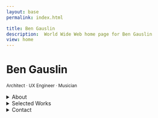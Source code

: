 ```yaml
---
layout: base
permalink: index.html

title: Ben Gauslin
description:  World Wide Web home page for Ben Gauslin
view: home
---
```

# Ben Gauslin

<small>Architect · UX Engineer · Musician</small>

<details data-accordion>
  <summary>About</summary>

  Hello, I’m a former Chicago architect and Xoogler who lives in New Orleans.
  
  I’m currently renovating a 140-year old house in the Vieux Carré and spending quality time with friends, family, and the electric bass.

</details>

<details data-accordion>
  <summary>Selected Works</summary>

  Photos, sketches, and drawings of architectural projects; and a selection of web apps crafted with TypeScript, Sass, and HTML custom elements.

  - Full renovation of a [barge board shotgun house][shotgun-fsj] in Faubourg St. John, New Orleans.
  - [Powers Of Ten][ten] web adaptation of the wonderful film by Charles and Ray Eames.
  - [Travel sketches and collages][europa] made while wandering Europe.
  - [Nine analog clocks acting as one][clock] to reveal patterns over time.
  - [Calorie calculator][calories] for determining daily calorie needs.
  - [Compound interest calculator][interest] with support for multiple currencies.

</details>

<details data-accordion>
  <summary>Contact</summary>

  You can reach me via [email][email], [text][sms], or [voicemail][phone].

</details>


[calories]: https://calories.gauslin.com "View the Calorie Calculator web app"
[clock]: https://clock.gauslin.com "View the Clocks web app"
[email]: mailto:ben@gauslin.com?subject=Hello "Send an email"
[europa]: https://slides.gauslin.com/sketches-collages "Documenting travel abroad with pen, pencil, and found materials"
[interest]: https://interest.gauslin.com "View the Compound Interest Calculator web app"
[phone]: tel:5044057842 "Make a phone call"
[shotgun-fsj]: https://slides.gauslin.com/shotgun "Breathing new life into an 1890s New Orleans shotgun house"
[sms]: sms:5044057842 "Send a text message"
[ten]: https://ten.gauslin.com "View the Powers Of Ten web app"

